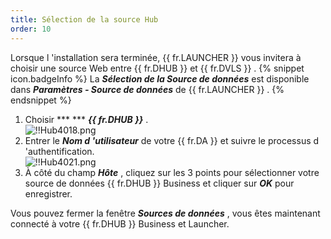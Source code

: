```yaml
---
title: Sélection de la source Hub
order: 10
---
```

Lorsque l 'installation sera terminée, {{ fr.LAUNCHER }} vous invitera à choisir une source Web entre {{ fr.DHUB }} et {{ fr.DVLS }} . 
{% snippet icon.badgeInfo %} 
La ***Sélection de la Source de données*** est disponible dans ***Paramètres - Source de données*** de {{ fr.LAUNCHER }} . 
{% endsnippet %}
 
1. Choisir ***  *** ***{{ fr.DHUB }}*** .  
![!!Hub4018.png](https://webdevolutions.azureedge.net/docs/fr/hub/Hub4018.png) 
1. Entrer le ***Nom d 'utilisateur*** de votre {{ fr.DA }} et suivre le processus d 'authentification.  
![!!Hub4021.png](https://webdevolutions.azureedge.net/docs/fr/hub/Hub4021.png) 
1. À côté du champ ***Hôte*** , cliquez sur les 3 points pour sélectionner votre source de données {{ fr.DHUB }} Business et cliquer sur ***OK*** pour enregistrer.  

Vous pouvez fermer la fenêtre ***Sources de données*** , vous êtes maintenant connecté à votre {{ fr.DHUB }} Business et Launcher. 


